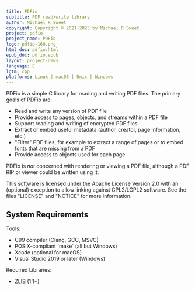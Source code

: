 ```yaml
---
title: PDFio
subtitle: PDF read/write library
author: Michael R Sweet
copyright: Copyright © 2021-2025 by Michael R Sweet
project: pdfio
project_name: PDFio
logo: pdfio-160.png
html_doc: pdfio.html
epub_doc: pdfio.epub
layout: project-news
language: C
lgtm: cpp
platforms: Linux | macOS | Unix | Windows
---
```


PDFio is a simple C library for reading and writing PDF files.  The primary goals of PDFio are:

- Read and write any version of PDF file
- Provide access to pages, objects, and streams within a PDF file
- Support reading and writing of encrypted PDF files
- Extract or embed useful metadata (author, creator, page information, etc.)
- "Filter" PDF files, for example to extract a range of pages or to embed fonts that are missing from a PDF
- Provide access to objects used for each page

PDFio is *not* concerned with rendering or viewing a PDF file, although a PDF RIP or viewer could be written using it.

This software is licensed under the Apache License Version 2.0 with an (optional) exception to allow linking against GPL2/LGPL2 software.  See the files "LICENSE" and "NOTICE" for more information.

<div class="border bg20 px-3 py-2">
  <h2>System Requirements</h2>

  <p>Tools:</p>
  <ul>
    <li>C99 compiler (Clang, GCC, MSVC)</li>
    <li>POSIX-compliant `make` (all but Windows)</li>
    <li>Xcode (optional for macOS)</li>
    <li>Visual Studio 2019 or later (Windows)</li>
  </ul>

  <p>Required Libraries:</p>
  <ul>
    <li>ZLIB (1.1+)</li>
  </ul>
</div>
